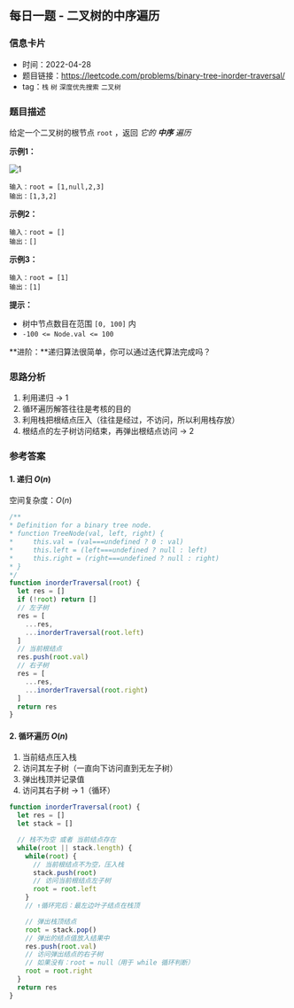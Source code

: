 ## 每日一题 - 二叉树的中序遍历

### 信息卡片

- 时间：2022-04-28
- 题目链接：<https://leetcode.com/problems/binary-tree-inorder-traversal/>
- tag：`栈` `树` `深度优先搜索` `二叉树`

### 题目描述

给定一个二叉树的根节点 `root` ，返回 _它的 __中序__ 遍历_

__示例1：__

![1](https://assets.leetcode.com/uploads/2020/09/15/inorder_1.jpg)

```
输入：root = [1,null,2,3]
输出：[1,3,2]
```

__示例2：__

```
输入：root = []
输出：[]
```

__示例3：__

```
输入：root = [1]
输出：[1]
```

__提示：__

- 树中节点数目在范围 `[0, 100]` 内
- `-100 <= Node.val <= 100`

**进阶：**递归算法很简单，你可以通过迭代算法完成吗？

### 思路分析

1. 利用递归 → 1
2. 循环遍历解答往往是考核的目的
3. 利用栈把根结点压入（往往是经过，不访问，所以利用栈存放）
4. 根结点的左子树访问结束，再弹出根结点访问 → 2

### 参考答案

#### 1. 递归 $O(n)$

空间复杂度：$O(n)$

```javascript {.line-numbers}
/**
* Definition for a binary tree node.
* function TreeNode(val, left, right) {
*     this.val = (val===undefined ? 0 : val)
*     this.left = (left===undefined ? null : left)
*     this.right = (right===undefined ? null : right)
* }
*/
function inorderTraversal(root) {
  let res = []
  if (!root) return []
  // 左子树
  res = [
    ...res,
    ...inorderTraversal(root.left)
  ]
  // 当前根结点
  res.push(root.val)
  // 右子树
  res = [
    ...res,
    ...inorderTraversal(root.right)
  ]
  return res
}
```

#### 2. 循环遍历 $O(n)$

1. 当前结点压入栈
2. 访问其左子树（一直向下访问直到无左子树）
3. 弹出栈顶并记录值
4. 访问其右子树 → 1（循环）

```javascript {.line-numbers}
function inorderTraversal(root) {
  let res = []
  let stack = []

  // 栈不为空 或者 当前结点存在
  while(root || stack.length) {
    while(root) {
      // 当前根结点不为空，压入栈
      stack.push(root)
      // 访问当前根结点左子树
      root = root.left
    }
    // ↑循环完后：最左边叶子结点在栈顶

    // 弹出栈顶结点
    root = stack.pop()
    // 弹出的结点值放入结果中
    res.push(root.val)
    // 访问弹出结点的右子树
    // 如果没有：root = null（用于 while 循环判断）
    root = root.right
  }
  return res
}
```
